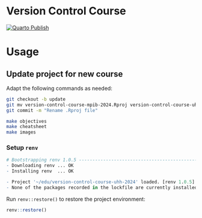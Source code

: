 # Version Control Course

[![Quarto Publish](https://github.com/lnnrtwttkhn/versioncontrol-course-mpib-2024/actions/workflows/publish.yml/badge.svg)](https://github.com/lnnrtwttkhn/versioncontrol-course-mpib-2024/actions/workflows/publish.yml)

# Usage

## Update project for new course

Adapt the following commands as needed:

```bash
git checkout -b update
git mv version-control-course-mpib-2024.Rproj version-control-course-uhh-2024.Rproj
git commit -m "Rename .Rproj file"
```

```bash
make objectives
make cheatsheet
make images
```

### Setup `renv`

```r
# Bootstrapping renv 1.0.5 ---------------------------------------------------
- Downloading renv ... OK
- Installing renv  ... OK

- Project '~/edu/version-control-course-uhh-2024' loaded. [renv 1.0.5]
- None of the packages recorded in the lockfile are currently installed.
```

Run `renv::restore()` to restore the project environment:

```r
renv::restore()
```